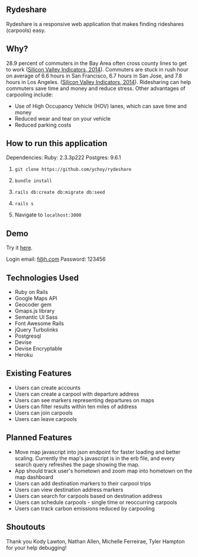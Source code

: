 ## Rydeshare

Rydeshare is a responsive web application that makes finding rideshares (carpools) easy.

## Why?
28.9 percent of commuters in the Bay Area often cross county lines to get to work ([Silicon Valley Indicators, 2014](http://siliconvalleyindicators.org/data/place/transportation/commute-patterns/)). Commuters are stuck in rush hour on average of 6.6 hours in San Francisco, 6.7 hours in San Jose, and 7.8 hours in Los Angeles. ([Silicon Valley Indicators, 2014](http://siliconvalleyindicators.org/data/place/transportation/time-lost-to-traffic-congestion/)). Ridesharing can help commuters save time and money and reduce stress. Other advantages of carpooling include:
- Use of High Occupancy Vehicle (HOV) lanes, which can save time and money  
- Reduced wear and tear on your vehicle
- Reduced parking costs

## How to run this application

Dependencies:
Ruby: 2.3.3p222
Postgres: 9.6.1

1. ```git clone https://github.com/ychoy/rydeshare```

2. ``` bundle install ```

3. ``` rails db:create db:migrate db:seed ```

4. ``` rails s ```

5. Navigate to  ```localhost:3000```


## Demo
Try it [ here](https://rydeshare.herokuapp.com).

Login email: f@h.com
Password: 123456


## Technologies Used
- Ruby on Rails
- Google Maps API
- Geocoder gem
- Gmaps.js library
- Semantic UI Sass
- Font Awesome Rails
- jQuery Turbolinks
- Postgresql
- Devise
- Devise Encryptable
- Heroku

## Existing Features
- Users can create accounts
- Users can create a carpool with departure address
- Users can see markers representing departures on maps
- Users can filter results within ten miles of address
- Users can join carpools
- Users can leave carpools

## Planned Features
- Move map javascript into json endpoint for faster loading and better scaling. Currently the map's javascript is in the erb file, and every search query refreshes the page showing the map.
- App should track user's hometown and zoom map into hometown on the map dashboard
- Users can add destination markers to their carpool trips
- Users can view destination address markers
- Users can search for carpools based on destination address
- Users can schedule carpools - single time or reoccurring carpools
- Users can track carbon emissions reduced by carpooling

## Shoutouts
Thank you Kody Lawton, Nathan Allen, Michelle Ferreirae, Tyler Hampton for your help debugging!
